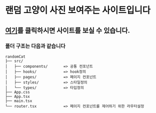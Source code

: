 # 랜덤 고양이 사진 보여주는 사이트입니다

## [여기](https://randomcatksy.netlify.app/)를 클릭하시면 사이트를 보실 수 있습니다.

### 폴더 구조는 다음과 같습니다

```
randomCat
├── src/
│   ├── components/       => 공통 컨포넌트
│   ├── hooks/            => hook정의
│   ├── pages/            => 페이지 컨포넌트
│   ├── styles/           => 스타일정의 
│   └── types/            => 타입정의
├── App.css
├── App.tsx
├── main.tsx
└── router.tsx            => 페이지 컨포넌트를 제어하기 위한 라우터설정
```